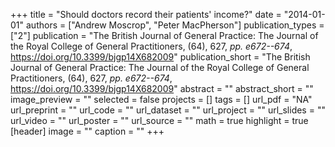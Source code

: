 +++
title = "Should doctors record their patients' income?"
date = "2014-01-01"
authors = ["Andrew Moscrop", "Peter MacPherson"]
publication_types = ["2"]
publication = "The British Journal of General Practice: The Journal of the Royal College of General Practitioners, (64), 627, _pp. e672--674_, https://doi.org/10.3399/bjgp14X682009"
publication_short = "The British Journal of General Practice: The Journal of the Royal College of General Practitioners, (64), 627, _pp. e672--674_, https://doi.org/10.3399/bjgp14X682009"
abstract = ""
abstract_short = ""
image_preview = ""
selected = false
projects = []
tags = []
url_pdf = "NA"
url_preprint = ""
url_code = ""
url_dataset = ""
url_project = ""
url_slides = ""
url_video = ""
url_poster = ""
url_source = ""
math = true
highlight = true
[header]
image = ""
caption = ""
+++
